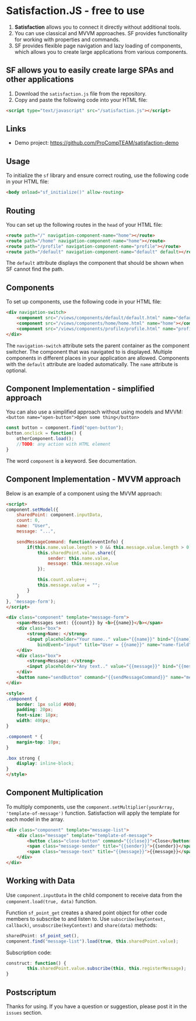 # Satisfaction.JS - free to use
1. **Satisfaction** allows you to connect it directly without additional tools.
2. You can use classical and MVVM approaches. SF provides functionality for working with properties and commands.
3. SF provides flexible page navigation and lazy loading of components, which allows you to create large applications from various components.

## SF allows you to easily create large SPAs and other applications
1. Download the `satisfaction.js` file from the repository.
2. Copy and paste the following code into your HTML file:
```html
<script type="text/javascript" src="/satisfaction.js"></script>
```
## Links
- Demo project: https://github.com/ProCompTEAM/satisfaction-demo

## Usage

To initialize the `sf` library and ensure correct routing, use the following code in your HTML file:

```html
<body onload="sf_initialize()" allow-routing>
```

## Routing

You can set up the following routes in the `head` of your HTML file:
```html
<route path="/" navigation-component-name="home"></route>
<route path="/home" navigation-component-name="home"></route>
<route path="/profile" navigation-component-name="profile"></route>
<route path="/default" navigation-component-name="default" default></route>
```
The `default` attribute displays the component that should be shown when SF cannot find the path.

## Components

To set up components, use the following code in your HTML file:

```html
<div navigation-switch>
    <component src="/views/components/default/default.html" name="default"></component>
    <component src="/views/components/home/home.html" name="home"></component>
    <component src="/views/components/profile/profile.html" name="profile"></component>
</div>
```
The `navigation-switch` attribute sets the parent container as the component switcher. The component that was navigated to is displayed.
Multiple components in different places in your application are allowed. Components with the `default` attribute are loaded automatically.
The `name` attribute is optional.

## Component Implementation - simplified approach

You can also use a simplified approach without using models and MVVM:
`<button name="open-button">Open some thing</button>`
```javascript
const button = component.find("open-button");
button.onclick = function() {
    otherComponent.load();
    //TODO: any action with HTML element
}
```
The word `component` is a keyword. See documentation.

## Component Implementation - MVVM approach

Below is an example of a component using the MVVM approach:

```html
<script>
component.setModel({
    sharedPoint: component.inputData,
    count: 0,
    name: "User",
    message: "...",

    sendMessageCommand: function(eventInfo) {
        if(this.name.value.length > 0 && this.message.value.length > 0) {
            this.sharedPoint.value.share({
                sender: this.name.value,
                message: this.message.value
            });

            this.count.value++;
            this.message.value = "";
        }
    }
}, 'message-form');
</script>

<div class="component" template="message-form">
    <span>Messages sent: {{count}} by <b>{{name}}</b></span>
    <div class="box">
        <strong>Name: </strong>
        <input placeholder="Your name.." value="{{name}}" bind="{{name}}"
            bindEvent="input" title="User = {{name}}" name="name-field">
    </div>
    <div class="box">
        <strong>Message: </strong>
        <input placeholder="Any text.." value="{{message}}" bind="{{message}}" title="Message = {{message}}" name="message-field">
    </div>
    <button name="sendButton" command="{{sendMessageCommand}}" name="message-button">Send message</button>
</div>

<style>
.component {
    border: 1px solid #000;
    padding: 20px;
    font-size: 18px;
    width: 400px;
}

.component * {
    margin-top: 10px;
}

.box strong {
    display: inline-block;
}
</style>
```

## Component Multiplication

To multiply components, use the `component.setMultiplier(yourArray, 'template-of-message')` function. Satisfaction will apply the template for each model in the array.
```html
<div class="component" template="message-list">
    <div class="message" template="template-of-message">
        <button class="close-button" command="{{close}}">Close</button>
        <span class="message-sender" title="{{sender}}">{{sender}}</span>
        <span class="message-text" title="{{message}}">{{message}}</span>
    </div>
</div>
```

## Working with Data

Use `component.inputData` in the child component to receive data from the `component.load(true, data)` function.


Function `sf_point_get` creates a shared point object for other code members to subscribe to and listen to.
Use `subscribe(keyContext, callback)`, `unsubscribe(keyContext)` and `share(data)` methods:
```javascript
sharedPoint: sf_point_set(),
component.find("message-list").load(true, this.sharedPoint.value);
```
Subscription code:
```javascript
construct: function() {
        this.sharedPoint.value.subscribe(this, this.registerMessage);
}
```

## Postscriptum
Thanks for using. If you have a question or suggestion, please post it in the `issues` section.
